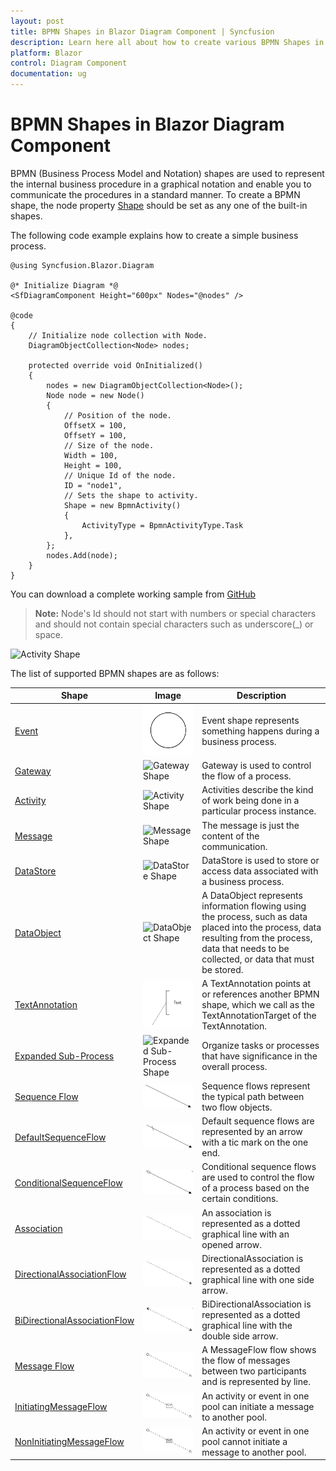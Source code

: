 ```yaml
---
layout: post
title: BPMN Shapes in Blazor Diagram Component | Syncfusion
description: Learn here all about how to create various BPMN Shapes in Syncfusion Blazor Diagram component and more.
platform: Blazor
control: Diagram Component
documentation: ug
---
```


# BPMN Shapes in Blazor Diagram Component

BPMN (Business Process Model and Notation) shapes are used to represent the internal business procedure in a graphical notation and enable you to communicate the procedures in a standard manner. To create a BPMN shape, the node property [Shape](https://help.syncfusion.com/cr/blazor/Syncfusion.Blazor.Diagram.Shape.html) should be set as any one of the built-in shapes.

The following code example explains how to create a simple business process.

```cshtml
@using Syncfusion.Blazor.Diagram

@* Initialize Diagram *@
<SfDiagramComponent Height="600px" Nodes="@nodes" />

@code
{
    // Initialize node collection with Node.
    DiagramObjectCollection<Node> nodes;

    protected override void OnInitialized()
    {
        nodes = new DiagramObjectCollection<Node>();
        Node node = new Node()
        {
            // Position of the node.
            OffsetX = 100,
            OffsetY = 100,
            // Size of the node.
            Width = 100,
            Height = 100,
            // Unique Id of the node.
            ID = "node1",
            // Sets the shape to activity.
            Shape = new BpmnActivity() 
            { 
                ActivityType = BpmnActivityType.Task 
            },
        };
        nodes.Add(node);
    }
}
```
You can download a complete working sample from [GitHub](https://github.com/SyncfusionExamples/Blazor-Diagram-Examples/tree/master/UG-Samples/BpmnEditor/BpmnShape/BpmnShape)


>**Note:** Node's Id should not start with numbers or special characters and should not contain special characters such as underscore(_) or space.

![Activity Shape](../images/Task.png) 

The list of supported BPMN shapes are as follows:

| Shape | Image | Description|
| -------- | -------- | -------- |
| [Event](https://help.syncfusion.com/cr/blazor/Syncfusion.Blazor.Diagram.BpmnDataObject.html) | ![Event Shape](../images/Bpmn-Event-Start.png) |Event shape represents something happens during a business process.|
| [Gateway](https://help.syncfusion.com/cr/blazor/Syncfusion.Blazor.Diagram.BpmnGateway.html) | ![Gateway Shape](../images/Gateway.png) |Gateway is used to control the flow of a process.|
| [Activity](https://help.syncfusion.com/cr/blazor/Syncfusion.Blazor.Diagram.BpmnActivity.html) | ![Activity Shape](../images/Task.png) |Activities describe the kind of work being done in a particular process instance.|
| [Message](https://help.syncfusion.com/cr/blazor/Syncfusion.Blazor.Diagram.BpmnMessage.html) | ![Message Shape](../images/Message.png) |The message is just the content of the communication.|
| [DataStore](https://help.syncfusion.com/cr/blazor/Syncfusion.Blazor.Diagram.BpmnDataObject.html) | ![DataStore Shape](../images/Datasource.png) |DataStore is used to store or access data associated with a business process.|
| [DataObject](https://help.syncfusion.com/cr/blazor/Syncfusion.Blazor.Diagram.BpmnDataObject.html) | ![DataObject Shape](../images/Dataobject.png) |A DataObject represents information flowing using the process, such as data placed into the process, data resulting from the process, data that needs to be collected, or data that must be stored.|
| [TextAnnotation](https://help.syncfusion.com/cr/blazor/Syncfusion.Blazor.Diagram.BpmnTextAnnotation.html) | ![TextAnnotation Shape](../images/Bpmn-TextAnnotation-Auto.png) |A TextAnnotation points at or references another BPMN shape, which we call as the TextAnnotationTarget of the TextAnnotation.|
| [Expanded Sub-Process](https://help.syncfusion.com/cr/blazor/Syncfusion.Blazor.Diagram.BpmnExpandedSubProcess.html) | ![Expanded Sub-Process Shape](../images/Group.png) |Organize tasks or processes that have significance in the overall process.|
| [Sequence Flow](https://help.syncfusion.com/cr/blazor/Syncfusion.Blazor.Diagram.BpmnFlowType.html#Syncfusion_Blazor_Diagram_BpmnFlowType_SequenceFlow) | ![Sequence Flow  Shape](../images/Bpmn-SequenceFlow.png) |Sequence flows represent the typical path between two flow objects.|
| [DefaultSequenceFlow](https://help.syncfusion.com/cr/blazor/Syncfusion.Blazor.Diagram.BpmnFlowType.html#Syncfusion_Blazor_Diagram_BpmnFlowType_DefaultSequenceFlow) | ![Default Sequence BPMN Shape](../images/Bpmn-DefaultSequentialFlow.png) |Default sequence flows are represented by an arrow with a tic mark on the one end.|
| [ConditionalSequenceFlow](https://help.syncfusion.com/cr/blazor/Syncfusion.Blazor.Diagram.BpmnFlowType.html#Syncfusion_Blazor_Diagram_BpmnFlowType_ConditionalSequenceFlow) | ![Conditional Sequence BPMN Shape](../images/Bpmn-ConditionalSequenceFlow.png) |Conditional sequence flows are used to control the flow of a process based on the certain conditions.|
| [Association](https://help.syncfusion.com/cr/blazor/Syncfusion.Blazor.Diagram.BpmnFlowType.html#Syncfusion_Blazor_Diagram_BpmnFlowType_AssociationFlow) | ![Association Shape](../images/Bpmn-AssociationFlow.png) |An association is represented as a dotted graphical line with an opened arrow.|
| [DirectionalAssociationFlow](https://help.syncfusion.com/cr/blazor/Syncfusion.Blazor.Diagram.BpmnFlowType.html#Syncfusion_Blazor_Diagram_BpmnFlowType_DirectionalAssociationFlow) | ![Directional BPMN FlowShapes](../images/Bpmn-DirectionalAssociatinFlow.png) |DirectionalAssociation is represented as a dotted graphical line with one side arrow.|
| [BiDirectionalAssociationFlow](https://help.syncfusion.com/cr/blazor/Syncfusion.Blazor.Diagram.BpmnFlowType.html#Syncfusion_Blazor_Diagram_BpmnFlowType_BiDirectionalAssociationFlow) | ![BiDirectional BPMN FlowShapes](../images/Bpmn-BidirectionalAssociationFlow.png) |BiDirectionalAssociation is represented as a dotted graphical line with the double side arrow.|
| [Message Flow](https://help.syncfusion.com/cr/blazor/Syncfusion.Blazor.Diagram.BpmnFlowType.html#Syncfusion_Blazor_Diagram_BpmnFlowType_MessageFlow) | ![Message Flow Shape](../images/Bpmn-MessageFlow.png) |A MessageFlow flow shows the flow of messages between two participants and is represented by line.|
| [InitiatingMessageFlow](https://help.syncfusion.com/cr/blazor/Syncfusion.Blazor.Diagram.BpmnFlowType.html#Syncfusion_Blazor_Diagram_BpmnFlowType_InitiatingMessageFlow) | ![InitiatingMessage Message BPMN Shape](../images/Bpmn-NonInitiatingMessageFlow.png) |An activity or event in one pool can initiate a message to another pool.|
| [NonInitiatingMessageFlow](https://help.syncfusion.com/cr/blazor/Syncfusion.Blazor.Diagram.BpmnFlowType.html#Syncfusion_Blazor_Diagram_BpmnFlowType_NonInitiatingMessageFlow) | ![NonInitiatingMessage Message BPMN Shape](../images/Bpmn-InitiatingMessageFlow.png) |An activity or event in one pool cannot initiate a message to another pool.|
